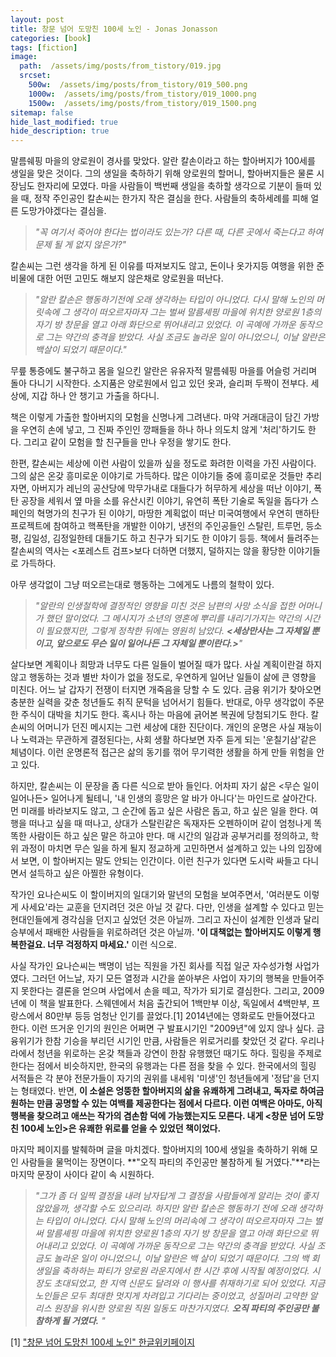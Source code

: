 ```yaml
---
layout: post
title: 창문 넘어 도망친 100세 노인 - Jonas Jonasson
categories: [book]
tags: [fiction]
image:
  path:  /assets/img/posts/from_tistory/019.jpg
  srcset:
    500w:  /assets/img/posts/from_tistory/019_500.png
    1000w:  /assets/img/posts/from_tistory/019_1000.png
    1500w:  /assets/img/posts/from_tistory/019_1500.png
sitemap: false
hide_last_modified: true
hide_description: true
---
```


  

  
말름쉐핑 마을의 양로원이 경사를 맞았다. 알란 칼손이라고 하는 할아버지가 100세를 생일을 맞은 것이다. 그의 생일을 축하하기 위해 양로원의 할머니, 할아버지들은 물론 시장님도 한자리에 모였다. 마을 사람들이 백번째 생일을 축하할 생각으로 기분이 들떠 있을 때, 정작 주인공인 칼손씨는 한가지 작은 결심을 한다. 사람들의 축하세례를 피해 얼른 도망가야겠다는 결심을.
  

> *"꼭 여기서 죽어야 한다는 법이라도 있는가? 다른 때, 다른 곳에서 죽는다고 하여 문제 될 게 없지 않은가?"*

  


칼손씨는 그런 생각을 하게 된 이유를 따져보지도 않고, 돈이나 옷가지등 여행을 위한 준비물에 대한 어떤 고민도 해보지 않은채로 양로원을 떠난다.  
  

> *"알란 칼손은 행동하기전에 오래 생각하는 타입이 아니었다. 다시 말해 노인의 머릿속에 그 생각이 떠오르자마자 그는 벌써 말름셰핑 마을에 위치한 양로원 1층의 자기 방 창문을 열고 아래 화단으로 뛰어내리고 있었다. 이 곡예에 가까운 동작으로 그는 약간의 충격을 받았다. 사실 조금도 놀라운 일이 아니었으니, 이날 알란은 백살이 되었기 때문이다."*
  



무릎 통증에도 불구하고 몸을 일으킨 알란은 유유자적 말름쉐핑 마을를 어슬렁 거리며 돌아 다니기 시작한다. 소지품은 양로원에서 입고 있던 옷과, 슬리퍼 두짝이 전부다. 세상에, 지갑 하나 안 챙기고 가출을 하다니.
  

책은 이렇게 가출한 할아버지의 모험을 신명나게 그려낸다. 마약 거래대금이 담긴 가방을 우연히 손에 넣고, 그 진짜 주인인 깡패들을 하나 하나 의도치 않게 '처리'하기도 한다. 그리고 같이 모험을 할 친구들을 만나 우정을 쌓기도 한다.
  

한편, 칼손씨는 세상에 이런 사람이 있을까 싶을 정도로 화려한 이력을 가진 사람이다. 그의 삶은 온갖 흥미로운 이야기로 가득하다. 많은 이야기들 중에 흥미로운 것들만 추리자면, 아버지가 레닌의 공산당에 막무가내로 대들다가 허무하게 세상을 떠난 이야기, 폭탄 공장을 세워서 옆 마을 소를 유산시킨 이야기, 유연히 폭탄 기술로 독일을 돕다가 스페인의 혁명가의 친구가 된 이야기, 마땅한 계획없이 떠난 미국여행에서 우연히 맨하탄 프로젝트에 참여하고 핵폭탄을 개발한 이야기, 냉전의 주인공들인 스탈린, 트루먼, 등소평, 김일성, 김정일한테 대들기도 하고 친구가 되기도 한 이야기 등등. 책에서 들려주는 칼손씨의 역사는 <포레스트 검프\>보다 더하면 더했지, 덜하지는 않을 황당한 이야기들로 가득하다.
  

아무 생각없이 그냥 떠오르는대로 행동하는 그에게도 나름의 철학이 있다. 
  

> *"알란의 인생철학에 결정적인 영향을 미친 것은 남편의 사망 소식을 접한 어머니가 했던 말이었다. 그 메시지가 소년의 영혼에 뿌리를 내리기가지는 약간의 시간이 필요했지만, 그렇게 정착한 뒤에는 영원히 남았다.*
> ***<세상만사는 그 자체일 뿐이고, 앞으로도 무슨 일이 일어나든 그 자체일 뿐이란다.\>**"*

  
살다보면 계획이나 희망과 너무도 다른 일들이 벌어질 때가 많다. 사실 계획이란걸 하지 않고 행동하는 것과 별반 차이가 없을 정도로, 우연하게 일어난 일들이 삶에 큰 영향을 미친다. 어느 날 갑자기 전쟁이 터지면 개죽음을 당할 수 도 있다. 금융 위기가 찾아오면 충분한 실력을 갖춘 청년들도 취직 문턱을 넘어서기 힘들다. 반대로, 아무 생각없이 주문한 주식이 대박을 치기도 한다. 혹시나 하는 마음에 긁어본 복권에 당첨되기도 한다. 칼손씨의 어머니가 던진 메시지는 그런 세상에 대한 진단이다. 개인의 운명은 사실 재능이나 노력과는 무관하게 결정된다는, 사회 생활 하다보면 자주 듣게 되는 '운칠기삼'같은 체념이다. 이런 운명론적 접근은 삶의 동기를 꺾어 무기력한 생활을 하게 만들 위험을 안고 있다.  


  

하지만, 칼손씨는 이 문장을 좀 다른 식으로 받아 들인다. 어차피 자기 삶은 <무슨 일이 일어나든\> 일어나게 될테니, '내 인생의 흥망은 알 바가 아니다'는 마인드로 살아간다. 먼 미래를 바라보지도 않고, 그 순간에 돕고 싶은 사람은 돕고, 하고 싶은 일을 한다. 여행을 떠나고 싶을 때 떠나고, 상대가 스탈린같은 독재자든 오펜하이머 같이 엄청나게 똑똑한 사람이든 하고 싶은 말은 하고야 만다. 매 시간의 일감과 공부거리를 정의하고, 학위 과정이 마치면 무슨 일을 하게 될지 정교하게 고민하면서 설계하고 있는 나의 입장에서 보면, 이 할아버지는 말도 안되는 인간이다. 이런 친구가 있다면 도시락 싸들고 다니면서 설득하고 싶은 아찔한 유형이다.
  

작가인 요나슨씨도 이 할이버지의 일대기와 말년의 모험을 보여주면서, '여러분도 이렇게 사세요'라는 교훈을 던지려던 것은 아닐 것 같다. 다만, 인생을 설계할 수 있다고 믿는 현대인들에게 경각심을 던지고 싶었던 것은 아닐까. 그리고 자신이 설계한 인생과 달리 승부에서 패배한 사람들을 위로하려던 것은 아닐까. **'이 대책없는 할아버지도 이렇게 행복한걸요. 너무 걱정하지 마세요.'** 이런 식으로. 
  

사실 작가인 요나슨씨는 백명이 넘는 직원을 가진 회사를 직접 일군 자수성가형 사업가였다. 그러던 어느날, 자기 모든 열정과 시간을 쏟아부은 사업이 자기의 행복을 만들어주지 못한다는 결론을 얻으며 사업에서 손을 떼고, 작가가 되기로 결심한다. 그리고, 2009년에 이 책을 발표한다. 스웨덴에서 처음 출간되어 1백만부 이상, 독일에서 4백만부, 프랑스에서 80만부 등등 엄청난 인기를 끌었다.[1] 2014년에는 영화로도 만들어졌다고 한다. 이런 뜨거운 인기의 원인은 어쩌면 구 발표시기인 "2009년"에 있지 않나 싶다. 금융위기가 한참 기승을 부리던 시기인 만큼, 사람들은 위로거리를 찾았던 것 같다. 우리나라에서 청년을 위로하는 온갖 책들과 강연이 한참 유행했던 때기도 하다. 힐링을 주제로 한다는 점에서 비슷하지만, 한국의 유행과는 다른 점을 찾을 수 있다. 한국에서의 힐링 서적들은 각 분야 전문가들이 자기의 권위를 내세워 '미생'인 청년들에게 '정답'을 던지는 형태였다. 반면, **이 소설은 엉뚱한 할아버지의 삶을 유쾌하게 그려내고, 독자로 하여금 원하는 만큼 공명할 수 있는 여백를 제공한다는 점에서 다르다. 이런 여백은 아마도, 아직 행복을 찾으려고 애쓰는 작가의 겸손함 덕에 가능했는지도 모른다. 내게 <창문 넘어 도망친 100세 노인\>은 유쾌한 위로를 얻을 수 있었던 책이었다.**

  

마지막 페이지를 발췌하며 글을 마치겠다. 할아버지의 100세 생일을 축하하기 위해 모인 사람들을 물먹이는 장면이다. **"오직 파티의 주인공만 불참하게 될 거였다."**라는 마지막 문장이 사이다 같이 속 시원하다.  
  

> *"그가 좀 더 일찍 결정을 내려 남자답게 그 결정을 사람들에게 알리는 것이 좋지 않았을까, 생각할 수도 있으리라. 하지만 알란 칼손은 행동하기 전에 오래 생각하는 타입이 아니었다. 다시 말해 노인의 머리속에 그 생각이 떠오르자마자 그는 벌써 말름셰핑 마을에 위치한 양로원 1층의 자기 방 창문을 열고 아래 화단으로 뛰어내리고 있었다. 이 곡예에 가까운 동작으로 그는 약간의 충격을 받았다. 사실 조금도 놀라운 일이 아니었으니, 이날 알란은 백 살이 되었기 때문이다. 그의 백 회 생일을 축하하는 파티가 양로원 라운지에서 한 시간 후에 시작될 예정이었다. 시장도 초대되었고, 한 지역 신문도 달려와 이 행사를 취재하기로 되어 있었다. 지금 노인들은 모두 최대한 멋지게 차려입고 기다리는 중이었고, 성질머리 고약한 알리스 원장을 위시한 양로원 직원 일동도 마찬가지였다. **오직 파티의 주인공만 불참하게 될 거였다.** "*
  

[1] ["창문 넘어 도망친 100세 노인" 한글위키페이지](https://namu.wiki/w/%EC%B0%BD%EB%AC%B8%20%EB%84%98%EC%96%B4%20%EB%8F%84%EB%A7%9D%EC%B9%9C%20100%EC%84%B8%20%EB%85%B8%EC%9D%B8)  


